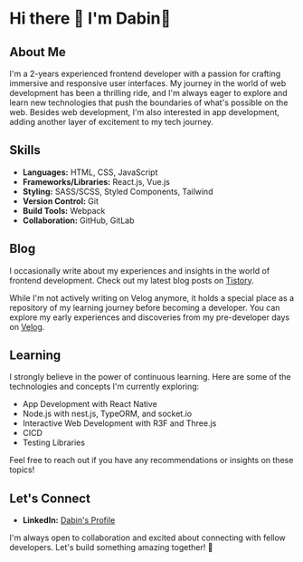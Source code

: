 # Hi there 👋 I'm Dabin💛

## About Me

I'm a 2-years experienced frontend developer with a passion for crafting immersive and responsive user interfaces. My journey in the world of web development has been a thrilling ride, and I'm always eager to explore and learn new technologies that push the boundaries of what's possible on the web. Besides web development, I'm also interested in app development, adding another layer of excitement to my tech journey.

## Skills

- **Languages:** HTML, CSS, JavaScript
- **Frameworks/Libraries:** React.js, Vue.js
- **Styling:** SASS/SCSS, Styled Components, Tailwind
- **Version Control:** Git
- **Build Tools:** Webpack
- **Collaboration:** GitHub, GitLab

## Blog

I occasionally write about my experiences and insights in the world of frontend development. Check out my latest blog posts on [Tistory](https://gomad-developer.tistory.com/).

While I'm not actively writing on Velog anymore, it holds a special place as a repository of my learning journey before becoming a developer. You can explore my early experiences and discoveries from my pre-developer days on [Velog](https://velog.io/@dabin0219/posts).


## Learning

I strongly believe in the power of continuous learning. Here are some of the technologies and concepts I'm currently exploring:

- App Development with React Native
- Node.js with nest.js, TypeORM, and socket.io
- Interactive Web Development with R3F and Three.js
- CICD
- Testing Libraries

Feel free to reach out if you have any recommendations or insights on these topics!

## Let's Connect

- **LinkedIn:** [Dabin's Profile](www.linkedin.com/in/dabin0219)

I'm always open to collaboration and excited about connecting with fellow developers. Let's build something amazing together! 🚀
